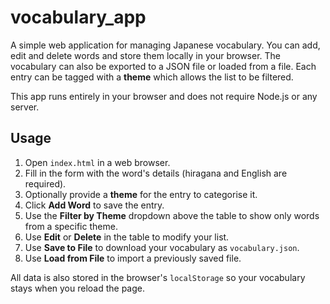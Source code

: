 # vocabulary_app

A simple web application for managing Japanese vocabulary. You can add, edit and delete words and store them locally in your browser. The vocabulary can also be exported to a JSON file or loaded from a file. Each entry can be tagged with a **theme** which allows the list to be filtered.

This app runs entirely in your browser and does not require Node.js or any server.

## Usage

1. Open `index.html` in a web browser.
2. Fill in the form with the word's details (hiragana and English are required).
3. Optionally provide a **theme** for the entry to categorise it.
4. Click **Add Word** to save the entry.
5. Use the **Filter by Theme** dropdown above the table to show only words from a specific theme.
6. Use **Edit** or **Delete** in the table to modify your list.
7. Use **Save to File** to download your vocabulary as `vocabulary.json`.
8. Use **Load from File** to import a previously saved file.

All data is also stored in the browser's `localStorage` so your vocabulary stays when you reload the page.
